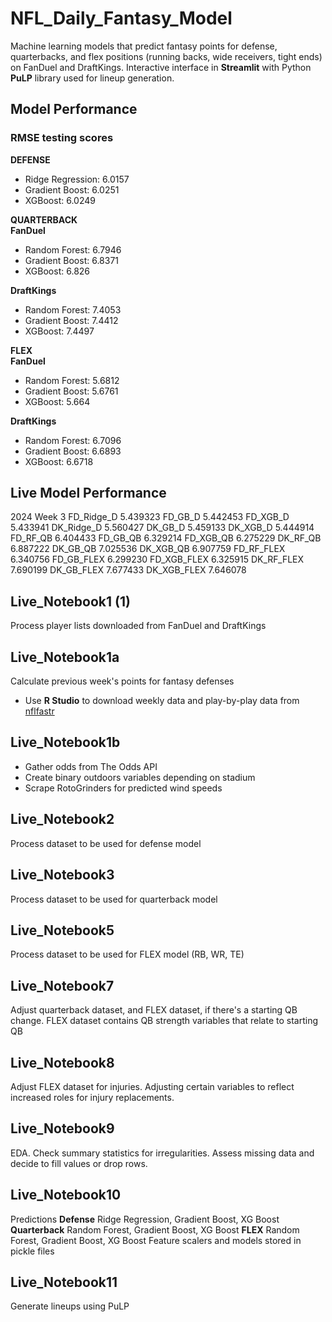 # NFL_Daily_Fantasy_Model
Machine learning models that predict fantasy points for defense, quarterbacks, and flex positions (running backs, wide receivers, tight ends) on FanDuel and DraftKings. Interactive interface in **Streamlit** with Python **PuLP** library used for lineup generation.

## Model Performance
### RMSE testing scores
**DEFENSE**
- Ridge Regression: 6.0157
- Gradient Boost: 6.0251
- XGBoost: 6.0249

**QUARTERBACK**<br>
**FanDuel**
- Random Forest: 6.7946
- Gradient Boost: 6.8371
- XGBoost: 6.826

**DraftKings**
- Random Forest: 7.4053
- Gradient Boost: 7.4412
- XGBoost: 7.4497

**FLEX**<br>
**FanDuel**
- Random Forest: 5.6812
- Gradient Boost: 5.6761
- XGBoost: 5.664

**DraftKings**
- Random Forest: 6.7096
- Gradient Boost: 6.6893
- XGBoost: 6.6718

## Live Model Performance
2024 Week 3
FD_Ridge_D	5.439323
FD_GB_D	5.442453
FD_XGB_D	5.433941
DK_Ridge_D	5.560427
DK_GB_D	5.459133
DK_XGB_D	5.444914
FD_RF_QB	6.404433
FD_GB_QB	6.329214
FD_XGB_QB	6.275229
DK_RF_QB	6.887222
DK_GB_QB	7.025536
DK_XGB_QB	6.907759
FD_RF_FLEX	6.340756
FD_GB_FLEX	6.299230
FD_XGB_FLEX	6.325915
DK_RF_FLEX	7.690199
DK_GB_FLEX	7.677433
DK_XGB_FLEX	7.646078


## Live_Notebook1 (1)
Process player lists downloaded from FanDuel and DraftKings

## Live_Notebook1a
Calculate previous week's points for fantasy defenses
- Use **R Studio** to download weekly data and play-by-play data from [nflfastr](https://www.nflfastr.com/articles/beginners_guide.html)

## Live_Notebook1b
- Gather odds from The Odds API
- Create binary outdoors variables depending on stadium
- Scrape RotoGrinders for predicted wind speeds

## Live_Notebook2
Process dataset to be used for defense model

## Live_Notebook3
Process dataset to be used for quarterback model

## Live_Notebook5
Process dataset to be used for FLEX model (RB, WR, TE)

## Live_Notebook7
Adjust quarterback dataset, and FLEX dataset, if there's a starting QB change. FLEX dataset contains QB strength variables that relate to starting QB

## Live_Notebook8
Adjust FLEX dataset for injuries. Adjusting certain variables to reflect increased roles for injury replacements.

## Live_Notebook9
EDA. Check summary statistics for irregularities. Assess missing data and decide to fill values or drop rows.

## Live_Notebook10
Predictions
**Defense** Ridge Regression, Gradient Boost, XG Boost
**Quarterback** Random Forest, Gradient Boost, XG Boost
**FLEX** Random Forest, Gradient Boost, XG Boost
Feature scalers and models stored in pickle files

## Live_Notebook11
Generate lineups using PuLP
